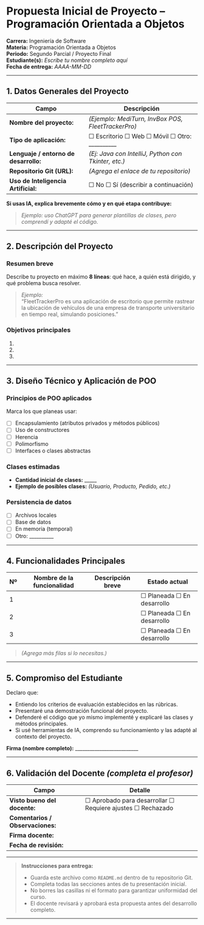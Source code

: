 # Propuesta Inicial de Proyecto – Programación Orientada a Objetos

**Carrera:** Ingeniería de Software  
**Materia:** Programación Orientada a Objetos  
**Periodo:** Segundo Parcial / Proyecto Final  
**Estudiante(s):** *Escribe tu nombre completo aquí*  
**Fecha de entrega:** *AAAA-MM-DD*  

---

## 1. Datos Generales del Proyecto

| Campo | Descripción |
|--------|-------------|
| **Nombre del proyecto:** | *(Ejemplo: MediTurn, InvBox POS, FleetTrackerPro)* |
| **Tipo de aplicación:** | ☐ Escritorio ☐ Web ☐ Móvil ☐ Otro: __________ |
| **Lenguaje / entorno de desarrollo:** | *(Ej: Java con IntelliJ, Python con Tkinter, etc.)* |
| **Repositorio Git (URL):** | *(Agrega el enlace de tu repositorio)* |
| **Uso de Inteligencia Artificial:** | ☐ No ☐ Sí (describir a continuación) |

**Si usas IA, explica brevemente cómo y en qué etapa contribuye:**  
> _Ejemplo: uso ChatGPT para generar plantillas de clases, pero comprendí y adapté el código._

---

## 2. Descripción del Proyecto

### Resumen breve
Describe tu proyecto en máximo **8 líneas**: qué hace, a quién está dirigido, y qué problema busca resolver.

> _Ejemplo:_  
> “FleetTrackerPro es una aplicación de escritorio que permite rastrear la ubicación de vehículos de una empresa de transporte universitario en tiempo real, simulando posiciones.”

### Objetivos principales
1.  
2.  
3.  

---

## 3. Diseño Técnico y Aplicación de POO

### Principios de POO aplicados
Marca los que planeas usar:
- [ ] Encapsulamiento (atributos privados y métodos públicos)
- [ ] Uso de constructores
- [ ] Herencia
- [ ] Polimorfismo
- [ ] Interfaces o clases abstractas

### Clases estimadas
- **Cantidad inicial de clases:** _____  
- **Ejemplo de posibles clases:** *(Usuario, Producto, Pedido, etc.)*


### Persistencia de datos
- [ ] Archivos locales  
- [ ] Base de datos  
- [ ] En memoria (temporal)  
- [ ] Otro: __________

---

## 4. Funcionalidades Principales

| Nº | Nombre de la funcionalidad | Descripción breve | Estado actual |
|----|-----------------------------|-------------------|----------------|
| 1 | | | ☐ Planeada ☐ En desarrollo |
| 2 | | | ☐ Planeada ☐ En desarrollo |
| 3 | | | ☐ Planeada ☐ En desarrollo |

> *(Agrega más filas si lo necesitas.)*

---

## 5. Compromiso del Estudiante

Declaro que:
- Entiendo los criterios de evaluación establecidos en las rúbricas.
- Presentaré una demostración funcional del proyecto.
- Defenderé el código que yo mismo implementé y explicaré las clases y métodos principales.
- Si usé herramientas de IA, comprendo su funcionamiento y las adapté al contexto del proyecto.

**Firma (nombre completo):** __________________________  

---

## 6. Validación del Docente *(completa el profesor)*

| Campo | Detalle |
|--------|---------|
| **Visto bueno del docente:** | ☐ Aprobado para desarrollar ☐ Requiere ajustes ☐ Rechazado |
| **Comentarios / Observaciones:** |  |
| **Firma docente:** |  |
| **Fecha de revisión:** |  |

---

> **Instrucciones para entrega:**
> - Guarda este archivo como `README.md` dentro de tu repositorio Git.  
> - Completa todas las secciones antes de tu presentación inicial.  
> - No borres las casillas ni el formato para garantizar uniformidad del curso.  
> - El docente revisará y aprobará esta propuesta antes del desarrollo completo.

---
